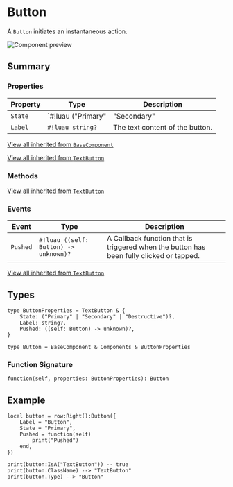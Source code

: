 <!-- markdownlint-disable MD056 -->

# Button

A `Button` initiates an instantaneous action.

![Component preview](../assets/component_button.png)

## Summary

### Properties

| Property       | Type       | Description |
|----------------|------------|-------------|
| `State` | `#!luau ("Primary" | "Secondary" | "Destructive")?` | Determines the weight of the button. Suggests to the user it's impact to the content around it |
| `Label` | `#!luau string?` | The text content of the button. |

[View all inherited from `BaseComponent`](./index.md/#properties)

[View all inherited from `TextButton`](https://create.roblox.com/docs/reference/engine/classes/TextButton#summary-properties)

### Methods

[View all inherited from `TextButton`](https://create.roblox.com/docs/reference/engine/classes/TextButton#summary-methods)

### Events

| Event       | Type       | Description |
|----------------|------------|-------------|
| `Pushed` | `#!luau ((self: Button) -> unknown)?` | A Callback function that is triggered when the button has been fully clicked or tapped. |

[View all inherited from `TextButton`](https://create.roblox.com/docs/reference/engine/classes/TextButton#summary-events)

## Types

```luau
type ButtonProperties = TextButton & {
    State: ("Primary" | "Secondary" | "Destructive")?,
    Label: string?,
    Pushed: ((self: Button) -> unknown)?,
}

type Button = BaseComponent & Components & ButtonProperties
```

### Function Signature

```luau
function(self, properties: ButtonProperties): Button
```

## Example

```luau
local button = row:Right():Button({
    Label = "Button",
    State = "Primary",
    Pushed = function(self)
        print("Pushed")
    end,
})

print(button:IsA("TextButton")) -- true
print(button.ClassName) --> "TextButton"
print(button.Type) --> "Button"
```
